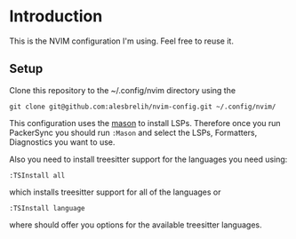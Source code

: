 # Introduction

This is the NVIM configuration I'm using. Feel free to reuse it.

## Setup

Clone this repository to the ~/.config/nvim directory using the 

```
git clone git@github.com:alesbrelih/nvim-config.git ~/.config/nvim/
```

This configuration uses the [mason](https://github.com/williamboman/mason.nvim) to install LSPs. Therefore once you run PackerSync you should run `:Mason` and select the LSPs, Formatters, Diagnostics you want to use.

Also you need to install treesitter support for the languages you need using:

```
:TSInstall all
```
which installs treesitter support for all of the languages or 
```
:TSInstall language
```
where <TAB> should offer you options for the available treesitter languages.
